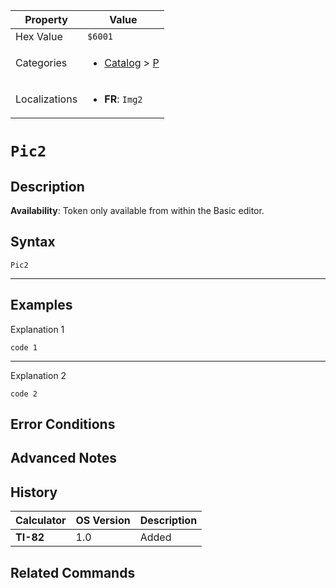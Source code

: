 | Property      | Value |
|---------------|-------|
| Hex Value     | `$6001`|
| Categories    | <ul><li>[Catalog](<../categories/Catalog.md>) > [P](<../categories/Catalog.md#P>)</li></ul> |
| Localizations | <ul><li><b>FR</b>: `Img2`</li></ul> |

# `Pic2`

## Description



<b>Availability</b>: Token only available from within the Basic editor.

## Syntax
`Pic2`

<hr>

## Examples

Explanation 1
```ti-basic
code 1
```
---
Explanation 2
```ti-basic
code 2
```

## Error Conditions


## Advanced Notes


## History
| Calculator | OS Version | Description |
|------------|------------|-------------|
| <b>TI-82</b> | 1.0 | Added

## Related Commands

    